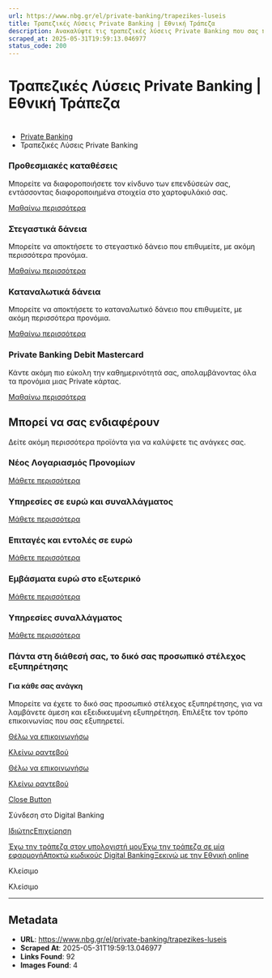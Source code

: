 ```yaml
---
url: https://www.nbg.gr/el/private-banking/trapezikes-luseis
title: Τραπεζικές Λύσεις Private Banking | Εθνική Τράπεζα
description: Ανακαλύψτε τις τραπεζικές λύσεις Private Banking που σας προσφέρει η Εθνική Τράπεζα. Μπείτε στο site για περισσότερες πληροφορίες!
scraped_at: 2025-05-31T19:59:13.046977
status_code: 200
---
```


# Τραπεζικές Λύσεις Private Banking | Εθνική Τράπεζα

# 

  * [Private Banking](/el/private-banking)
  * Τραπεζικές Λύσεις Private Banking 

### Προθεσμιακές καταθέσεις

Μπορείτε να διαφοροποιήσετε τον κίνδυνο των επενδύσεών σας, εντάσσοντας διαφοροποιημένα στοιχεία στο χαρτοφυλάκιό σας.

[ Μαθαίνω περισσότερα ](/el/private-banking/trapezikes-luseis/prothesmiakes-katatheseis)

### Στεγαστικά δάνεια

Μπορείτε να αποκτήσετε το στεγαστικό δάνειο που επιθυμείτε, με ακόμη περισσότερα προνόμια.

[ Μαθαίνω περισσότερα ](/el/private-banking/trapezikes-luseis/stegastika-daneia)

### Καταναλωτικά δάνεια

Μπορείτε να αποκτήσετε το καταναλωτικό δάνειο που επιθυμείτε, με ακόμη περισσότερα προνόμια.

[ Μαθαίνω περισσότερα ](/el/private-banking/trapezikes-luseis/proswpika-daneia)

### Private Banking Debit Mastercard

Κάντε ακόμη πιο εύκολη την καθημερινότητά σας, απολαμβάνοντας όλα τα προνόμια μιας Private κάρτας.

[ Μαθαίνω περισσότερα ](/el/private-banking/trapezikes-luseis/private-debit-mastercard)

## Μπορεί να σας ενδιαφέρουν

Δείτε ακόμη περισσότερα προϊόντα για να καλύψετε τις ανάγκες σας.

### Νέος Λογαριασμός Προνομίων 

[ Μάθετε περισσότερα ](/el/idiwtes/kathimerines-sunallages/trapezikoi-logariasmoi/pronomiakos-logariasmos)

### Υπηρεσίες σε ευρώ και συναλλάγματος

[ Μάθετε περισσότερα ](/el/idiwtes/kathimerines-sunallages/upiresies-sunallagwn)

### Επιταγές και εντολές σε ευρώ

[ Μάθετε περισσότερα ](/el/idiwtes/kathimerines-sunallages/upiresies-sunallagwn/epitages-entoles-metaforas-xrimatwn-se-eurw)

### Εμβάσματα ευρώ στο εξωτερικό

[ Μάθετε περισσότερα ](/el/idiwtes/kathimerines-sunallages/upiresies-sunallagwn/emvasmata-ekswterikou-se-eurw)

### Υπηρεσίες συναλλάγματος

[ Μάθετε περισσότερα ](/el/private-banking/trapezikes-luseis/plirwmes-metafora-xrimatwn-mesw-internet-banking)

### Πάντα στη διάθεσή σας, το δικό σας προσωπικό στέλεχος εξυπηρέτησης

#### Για κάθε σας ανάγκη

Μπορείτε να έχετε το δικό σας προσωπικό στέλεχος εξυπηρέτησης, για να λαμβάνετε άμεση και εξειδικευμένη εξυπηρέτηση. Επιλέξτε τον τρόπο επικοινωνίας που σας εξυπηρετεί.  

[Θέλω να επικοινωνήσω](/el/footer/epikoinwnia)

[ Κλείνω ραντεβού ](#)

[Θέλω να επικοινωνήσω](/el/footer/epikoinwnia)

[ Κλείνω ραντεβού ](#)

[Close Button](#)

Σύνδεση στο Digital Banking

[Ιδιώτης](https://ibank.nbg.gr/web/?loginType=retail)[Επιχείρηση](https://ibank.nbg.gr/web/?loginType=corporate)

[Έχω την τράπεζα στον υπολογιστή μου](/el/idiwtes/kathimerines-sunallages/digital-banking/internet-banking)[Έχω την τράπεζα σε μία εφαρμογή](/el/idiwtes/kathimerines-sunallages/digital-banking/mobile-banking)[Αποκτώ κωδικούς Digital Banking](/el/idiwtes/kathimerines-sunallages/digital-banking/dunatotites-internet-mobile-banking/ekdosi-kwdikwn-digital-banking)[Ξεκινώ με την Εθνική online](/el/idiwtes/kathimerines-sunallages/digital-banking/ksekiniste-me-thn-ethniki-online)

Κλείσιμο

Κλείσιμο

---

## Metadata

- **URL**: https://www.nbg.gr/el/private-banking/trapezikes-luseis
- **Scraped At**: 2025-05-31T19:59:13.046977
- **Links Found**: 92
- **Images Found**: 4
